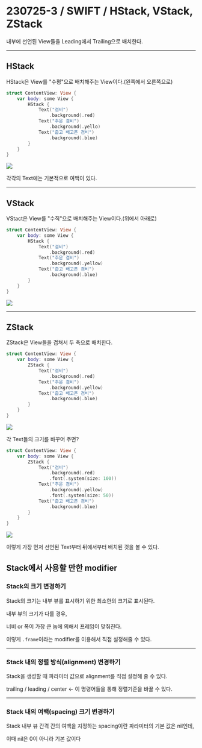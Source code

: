 # 230725-3 / SWIFT / HStack, VStack, ZStack

내부에 선언된 View들을 Leading에서 Trailing으로 배치한다.

---

## HStack

HStack은 View를 "수평"으로 배치해주는 View이다.(왼쪽에서 오른쪽으로)

```swift
struct ContentView: View {
    var body: some View {
        HStack {
            Text("겸비")
                .background(.red)
            Text("추운 겸비")
                .background(.yello)
            Text("춥고 배고픈 겸비")
                .background(.blue)
        }
    }
}
```

<img src="/Users/mac/Desktop/TIL/스크린샷 2023-07-25 오후 5.33.32.png">

각각의 Text에는 기본적으로 여백이 있다. 

---

## VStack

VStact은 View를 "수직"으로 배치해주는 View이다.(위에서 아래로)

```swift
struct ContentView: View {
    var body: some View {
        HStack {
            Text("겸비")
                .background(.red)
            Text("추운 겸비")
                .background(.yellow)
            Text("춥고 배고픈 겸비")
                .background(.blue)
        }
    }
}
```

<img src="/Users/mac/Desktop/TIL/스크린샷 2023-07-25 오후 8.13.47.png">

---

## ZStack 

ZStack은 View들을 겹쳐서 두 축으로 배치한다.

```swift
struct ContentView: View {
    var body: some View {
        ZStack {
            Text("겸비")
                .background(.red)
            Text("추운 겸비")
                .background(.yellow)
            Text("춥고 배고픈 겸비")
                .background(.blue)
        }
    }
}
```

<img src="/Users/mac/Desktop/TIL/스크린샷 2023-07-25 오후 8.15.04.png">

각 Text들의 크기를 바꾸어 주면?

```swift
struct ContentView: View {
    var body: some View {
        ZStack {
            Text("겸비")
                .background(.red)
                .font(.system(size: 100))
            Text("추운 겸비")
                .background(.yellow)
                .font(.system(size: 50))
            Text("춥고 배고픈 겸비")
                .background(.blue)
        }
    }
}
```

<img src="/Users/mac/Desktop/TIL/스크린샷 2023-07-25 오후 8.13.01.png">

이렇게 가장 먼저 선언된 Text부터 뒤에서부터 배치된 것을 볼 수 있다.

## Stack에서 사용할 만한 modifier
 
### Stack의 크기 변경하기

Stack의 크기는 내부 뷰를 표시하기 위한 최소한의 크기로 표시된다.

내부 뷰의 크기가 다를 경우,

너비 or 폭이 가장 큰 놈에 의해서 프레임이 맞춰진다.

이렇게 `.frame`이라는 modifier를 이용해서 직접 설정해줄 수 있다.

---

### Stack 내의 정렬 방식(alignment) 변경하기

Stack을 생성할 때 파라미터 값으로 alignment를 직접 설정해 줄 수 있다.

trailing / leading / center <- 이 명령어들을 통해 정렬기준을 바꿀 수 있다.

---

### Stack 내의 여백(spacing) 크기 변경하기

Stack 내부 뷰 간격 간의 여백을 지정하는 spacing이란 파라미터의 기본 값은 nil인데,

이때 nil은 0이 아니라 기본 값이다
